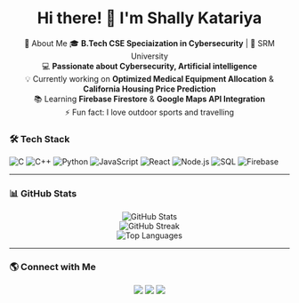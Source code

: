 <h1 align="center">Hi there! 👋 I'm Shally Katariya</h1>

<p align="center">
  🚀 About Me  
  🎓 <b>B.Tech CSE Speciaization in Cybersecurity</b> | 🏫 SRM University<br>
  💻 <b>Passionate about Cybersecurity, Artificial intelligence</b> <br>
  💡 Currently working on <b>Optimized Medical Equipment Allocation</b> & <b>California Housing Price Prediction</b> <br>
  📚 Learning <b>Firebase Firestore</b> & <b>Google Maps API Integration</b> <br>
  ⚡ Fun fact: I love outdoor sports and travelling 
</p>



### 🛠️ Tech Stack  
![C](https://img.shields.io/badge/-C-00599C?style=flat-square&logo=c)
![C++](https://img.shields.io/badge/-C++-00599C?style=flat-square&logo=c++)
![Python](https://img.shields.io/badge/-Python-3776AB?style=flat-square&logo=python)
![JavaScript](https://img.shields.io/badge/-JavaScript-F7DF1E?style=flat-square&logo=javascript)
![React](https://img.shields.io/badge/-React-61DAFB?style=flat-square&logo=react)
![Node.js](https://img.shields.io/badge/-Node.js-339933?style=flat-square&logo=node.js)
![SQL](https://img.shields.io/badge/-SQL-4479A1?style=flat-square&logo=mysql)
![Firebase](https://img.shields.io/badge/-Firebase-FFCA28?style=flat-square&logo=firebase)

---

### 📊 GitHub Stats  
<p align="center">
  <img src="https://github-readme-stats.vercel.app/api?username=shallykatariya&show_icons=true&theme=radical" alt="GitHub Stats">
  <br>
  <img src="https://github-readme-streak-stats.herokuapp.com/?user=shallykatariya&theme=radical" alt="GitHub Streak">
  <br>
  <img src="https://github-readme-stats.vercel.app/api/top-langs/?username=shallykatariya&layout=compact&theme=radical" alt="Top Languages">
</p>

---

### 🌎 Connect with Me  
<p align="center">
  <a href="https://www.linkedin.com/in/shally-katariya-158323297/"><img src="https://img.shields.io/badge/-LinkedIn-blue?style=flat&logo=linkedin"></a>
  <a href="mailto:shallykatariya10@gmail.com"><img src="https://img.shields.io/badge/-Email-red?style=flat&logo=gmail"></a>
  <a href="https://github.com/Shally-Katariya"><img src="https://img.shields.io/badge/-GitHub-black?style=flat&logo=github"></a>
  
</p>

